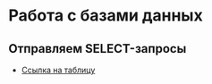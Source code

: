 # Работа с базами данных
## Отправляем SELECT-запросы
 - [Ссылка на таблицу](https://docs.google.com/spreadsheets/d/1XmdrD1cBVPrsDajwsGVSWGnqk8EAJgaoLt973Omw4RE/edit?usp=sharing)
